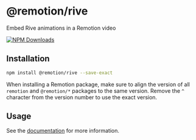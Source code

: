 # @remotion/rive
 
Embed Rive animations in a Remotion video
 
[![NPM Downloads](https://img.shields.io/npm/dm/@remotion/rive.svg?style=flat&color=black&label=Downloads)](https://npmcharts.com/compare/@remotion/rive?minimal=true)
 
## Installation
 
```bash
npm install @remotion/rive --save-exact
```
 
When installing a Remotion package, make sure to align the version of all `remotion` and `@remotion/*` packages to the same version.
Remove the `^` character from the version number to use the exact version.
 
## Usage
 
See the [documentation](https://www.remotion.dev/docs/rive) for more information.
